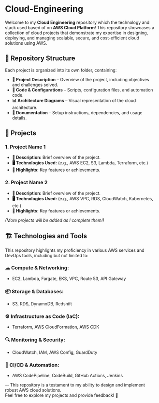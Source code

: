 # Cloud-Engineering

Welcome to my **Cloud Engineering** repository which the technology and stack used based of on **AWS Cloud Platform**! This repository showcases a collection of cloud projects that demonstrate my expertise in designing, deploying, and managing scalable, secure, and cost-efficient cloud solutions using AWS.  

## 📂 Repository Structure  

Each project is organized into its own folder, containing:  

- **📄 Project Description** – Overview of the project, including objectives and challenges solved.  
- **📜 Code & Configurations** – Scripts, configuration files, and automation code.  
- **📊 Architecture Diagrams** – Visual representation of the cloud architecture.  
- **📖 Documentation** – Setup instructions, dependencies, and usage details.  

## 🚀 Projects  

### **1. Project Name 1**  
- **📌 Description:** Brief overview of the project.  
- **🖥 Technologies Used:** (e.g., AWS EC2, S3, Lambda, Terraform, etc.)  
- **🌟 Highlights:** Key features or achievements.  

### **2. Project Name 2**  
- **📌 Description:** Brief overview of the project.  
- **🖥 Technologies Used:** (e.g., AWS VPC, RDS, CloudWatch, Kubernetes, etc.)  
- **🌟 Highlights:** Key features or achievements.  

_(More projects will be added as I complete them!)_  

## 🏗 Technologies and Tools  

This repository highlights my proficiency in various AWS services and DevOps tools, including but not limited to:  

### **☁ Compute & Networking:**  
- EC2, Lambda, Fargate, EKS, VPC, Route 53, API Gateway  

### **📦 Storage & Databases:**  
- S3, RDS, DynamoDB, Redshift  

### **⚙ Infrastructure as Code (IaC):**  
- Terraform, AWS CloudFormation, AWS CDK  

### **🔍 Monitoring & Security:**  
- CloudWatch, IAM, AWS Config, GuardDuty  

### **🚀 CI/CD & Automation:**  
- AWS CodePipeline, CodeBuild, GitHub Actions, Jenkins  

--
This repository is a testament to my ability to design and implement robust AWS cloud solutions.  
Feel free to explore my projects and provide feedback! 🚀
